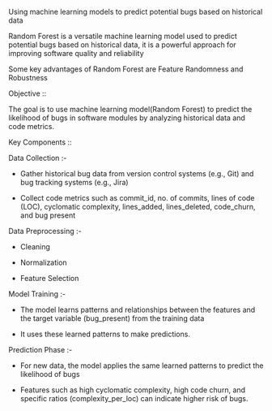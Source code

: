 Using machine learning models to predict potential bugs based on historical data 

Random Forest is a versatile machine learning model used to predict potential bugs based on historical data, it is a powerful approach for improving software quality and reliability 

Some key advantages of Random Forest are Feature Randomness and Robustness 

Objective :: 

The goal is to use machine learning model(Random Forest) to predict the likelihood of bugs in software modules by analyzing historical data and code metrics.  

Key Components :: 

Data Collection :- 

 * Gather historical bug data from version control systems (e.g., Git) and bug tracking systems (e.g., Jira)

 * Collect code metrics such as commit_id, no. of commits, lines of code (LOC), cyclomatic complexity, lines_added, lines_deleted, code_churn, and bug present  

Data Preprocessing :-  

 * Cleaning 

 * Normalization 

 * Feature Selection 

 

Model Training :- 

 

 * The model learns patterns and relationships between the features and the target variable (bug_present) from the training data 

 * It uses these learned patterns to make predictions. 

Prediction Phase :-  

 * For new data, the model applies the same learned patterns to predict the likelihood of bugs 

 * Features such as high cyclomatic complexity, high code churn, and specific ratios (complexity_per_loc) can indicate higher risk of bugs. 

